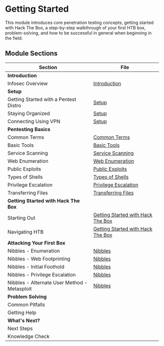 # Getting Started
This module introduces core penetration testing concepts, getting started with Hack The Box, a step-by-step walkthrough of your first HTB box, problem-solving, and how to be successful in general when beginning in the field.

## Module Sections
| Section                                      | File                                                                        |
| -------------------------------------------- | --------------------------------------------------------------------------- |
| **Introduction**                             |                                                                             |
| Infosec Overview                             | [Introduction](./Introduction.md)                                           |
| **Setup**                                    |                                                                             |
| Getting Started with a Pentest Distro        | [Setup](./Setup.md)                                                         |
| Staying Organized                            | [Setup](./Setup.md)                                                         |
| Connecting Using VPN                         | [Setup](./Setup.md)                                                         |
| **Pentesting Basics**                        |                                                                             |
| Common Terms                                 | [Common Terms](./Common_Terms.md)                                           |
| Basic Tools                                  | [Basic Tools](./Basic_Tools.md)                                             |
| Service Scanning                             | [Service Scanning](./Service_Scanning.md)                                   |
| Web Enumeration                              | [Web Enumeration](./Web_Enumeration.md)                                     |
| Public Exploits                              | [Public Exploits](./Public_Exploits.md)                                     |
| Types of Shells                              | [Types of Shells](./Types_of_Shells.md)                                     |
| Privilege Escalation                         | [Privilege Escalation](./Privilege_Escalation.md)                           |
| Transferring Files                           | [Transferring Files](./Transferring_Files.md)                               |
| **Getting Started with Hack The Box**        |                                                                             |
| Starting Out                                 | [Getting Started with Hack The Box](./Getting_Started_with_Hack_The_Box.md) |
| Navigating HTB                               | [Getting Started with Hack The Box](./Getting_Started_with_Hack_The_Box.md) |
| **Attacking Your First Box**                 |                                                                             |
| Nibbles - Enumeration                        | [Nibbles](./Nibbles.md)                                                     |
| Nibbles - Web Footprinting                   | [Nibbles](./Nibbles.md)                                                     |
| Nibbles - Initial Foothold                   | [Nibbles](./Nibbles.md)                                                     |
| Nibbles - Privilege Escalation               | [Nibbles](./Nibbles.md)                                                     |
| Nibbles - Alternate User Method - Metasploit | [Nibbles](./Nibbles.md)                                                     |
| **Problem Solving**                          |                                                                             |
| Common Pitfalls                              |                                                                             |
| Getting Help                                 |                                                                             |
| **What's Next?**                             |                                                                             |
| Next Steps                                   |                                                                             |
| Knowledge Check                              |                                                                             |